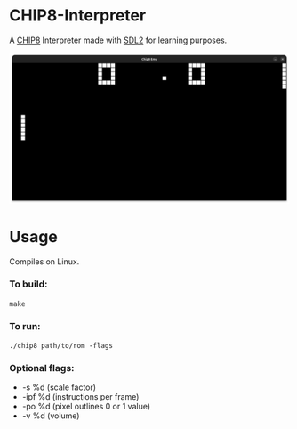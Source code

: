 # CHIP8-Interpreter
A [CHIP8](https://en.wikipedia.org/wiki/CHIP-8) Interpreter made with [SDL2](https://www.libsdl.org) for learning purposes.

![alt text](Pong.png)
# Usage
Compiles on Linux.

### To build: 
```console 
make
```
### To run: 
```console 
./chip8 path/to/rom -flags
```
### Optional flags:
* -s %d (scale factor)
* -ipf %d (instructions per frame)
* -po %d (pixel outlines 0 or 1 value)
* -v %d (volume)

